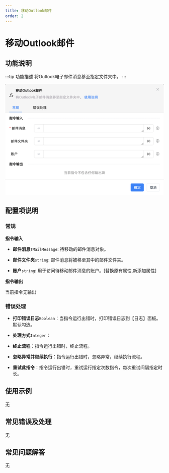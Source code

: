 ```yaml
---
title: 移动Outlook邮件
order: 2
---
```


# 移动Outlook邮件

## 功能说明

:::tip 功能描述
将Outlook电子邮件消息移至指定文件夹中。
:::

![移动Outlook邮件](../../../../assets/移动Outlook邮件_command.png)

## 配置项说明

### 常规

**指令输入**

- **邮件消息**`TMailMessage`: 待移动的邮件消息对象。

- **邮件文件夹**`string`: 邮件消息将被移至其中的邮件文件夹。

- **账户**`string`: 用于访问待移动邮件消息的账户。[替换原有属性,新添加属性]


**指令输出**

当前指令无输出

### 错误处理

- **打印错误日志**`Boolean`：当指令运行出错时，打印错误日志到【日志】面板。默认勾选。

- **处理方式**`Integer`：

 - **终止流程**：指令运行出错时，终止流程。

 - **忽略异常并继续执行**：指令运行出错时，忽略异常，继续执行流程。

 - **重试此指令**：指令运行出错时，重试运行指定次数指令，每次重试间隔指定时长。

## 使用示例
无

## 常见错误及处理

无

## 常见问题解答

无

